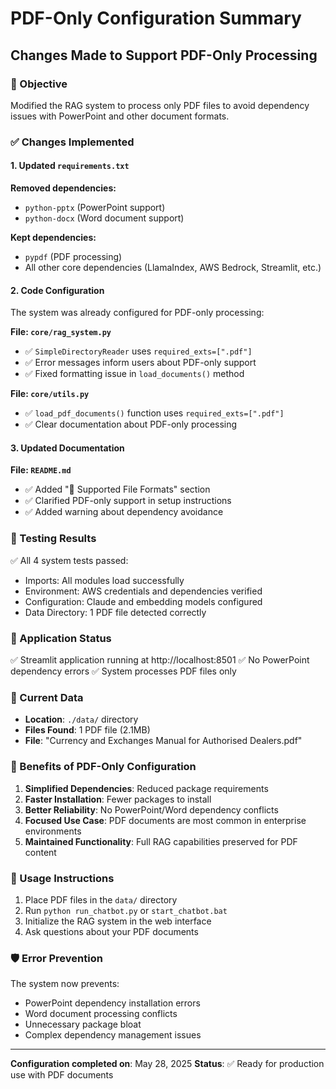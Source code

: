 # PDF-Only Configuration Summary

## Changes Made to Support PDF-Only Processing

### 🎯 Objective
Modified the RAG system to process only PDF files to avoid dependency issues with PowerPoint and other document formats.

### ✅ Changes Implemented

#### 1. Updated `requirements.txt`
**Removed dependencies:**
- `python-pptx` (PowerPoint support)
- `python-docx` (Word document support)

**Kept dependencies:**
- `pypdf` (PDF processing)
- All other core dependencies (LlamaIndex, AWS Bedrock, Streamlit, etc.)

#### 2. Code Configuration
The system was already configured for PDF-only processing:

**File: `core/rag_system.py`**
- ✅ `SimpleDirectoryReader` uses `required_exts=[".pdf"]`
- ✅ Error messages inform users about PDF-only support
- ✅ Fixed formatting issue in `load_documents()` method

**File: `core/utils.py`**
- ✅ `load_pdf_documents()` function uses `required_exts=[".pdf"]`
- ✅ Clear documentation about PDF-only processing

#### 3. Updated Documentation
**File: `README.md`**
- ✅ Added "📄 Supported File Formats" section
- ✅ Clarified PDF-only support in setup instructions
- ✅ Added warning about dependency avoidance

### 🧪 Testing Results
✅ All 4 system tests passed:
- Imports: All modules load successfully
- Environment: AWS credentials and dependencies verified
- Configuration: Claude and embedding models configured
- Data Directory: 1 PDF file detected correctly

### 🚀 Application Status
✅ Streamlit application running at http://localhost:8501
✅ No PowerPoint dependency errors
✅ System processes PDF files only

### 📂 Current Data
- **Location**: `./data/` directory
- **Files Found**: 1 PDF file (2.1MB)
- **File**: "Currency and Exchanges Manual for Authorised Dealers.pdf"

### 🎉 Benefits of PDF-Only Configuration
1. **Simplified Dependencies**: Reduced package requirements
2. **Faster Installation**: Fewer packages to install
3. **Better Reliability**: No PowerPoint/Word dependency conflicts
4. **Focused Use Case**: PDF documents are most common in enterprise environments
5. **Maintained Functionality**: Full RAG capabilities preserved for PDF content

### 🔧 Usage Instructions
1. Place PDF files in the `data/` directory
2. Run `python run_chatbot.py` or `start_chatbot.bat`
3. Initialize the RAG system in the web interface
4. Ask questions about your PDF documents

### 🛡️ Error Prevention
The system now prevents:
- PowerPoint dependency installation errors
- Word document processing conflicts
- Unnecessary package bloat
- Complex dependency management issues

---
**Configuration completed on**: May 28, 2025
**Status**: ✅ Ready for production use with PDF documents
